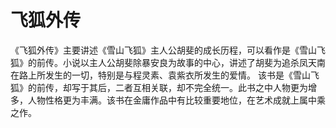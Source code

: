 # 飞狐外传

《飞狐外传》主要讲述《雪山飞狐》主人公胡斐的成长历程，可以看作是《雪山飞狐》的前传。小说以主人公胡斐除暴安良为故事的中心，讲述了胡斐为追杀凤天南在路上所发生的一切，特别是与程灵素、袁紫衣所发生的爱情。 该书是《雪山飞狐》的前传，却写于其后，二者互相关联，却不完全统一。此书之中人物更为增多，人物性格更为丰满。该书在金庸作品中有比较重要地位，在艺术成就上属中乘之作。
